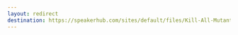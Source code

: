 ```yaml
---
layout: redirect
destination: https://speakerhub.com/sites/default/files/Kill-All-Mutants-SQD-2024.pdf
---
```


